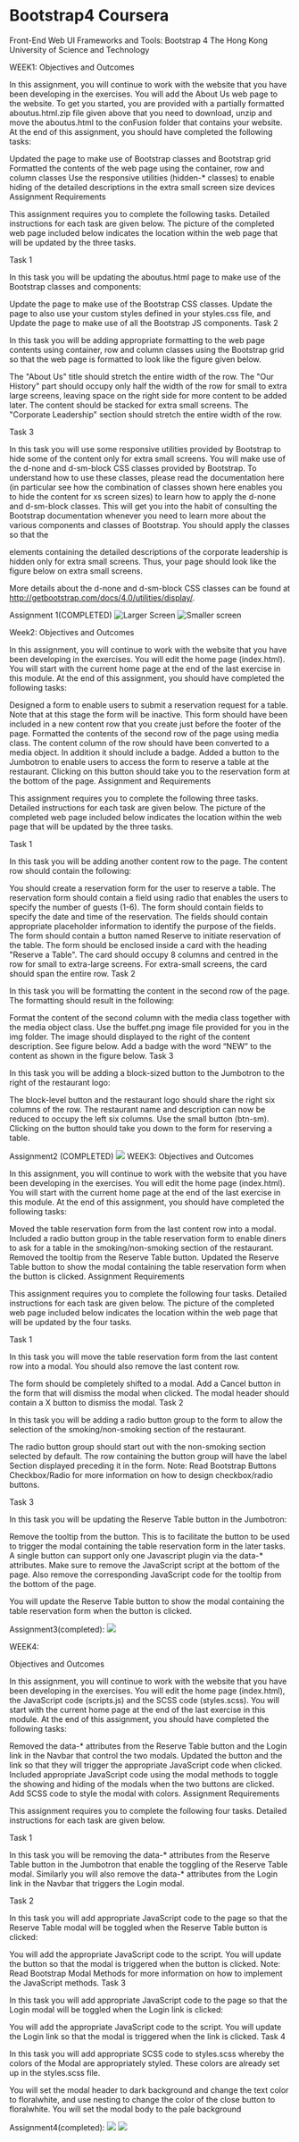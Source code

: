 # Bootstrap4 Coursera
Front-End Web UI Frameworks and Tools: Bootstrap 4
The Hong Kong University of Science and Technology

WEEK1:
Objectives and Outcomes

In this assignment, you will continue to work with the website that you have been developing in the exercises. You will add the About Us web page to the website. To get you started, you are provided with a partially formatted aboutus.html.zip file given above that you need to download, unzip and move the aboutus.html to the conFusion folder that contains your website. At the end of this assignment, you should have completed the following tasks:

Updated the page to make use of Bootstrap classes and Bootstrap grid
Formatted the contents of the web page using the container, row and column classes
Use the responsive utilities (hidden-* classes) to enable hiding of the detailed descriptions in the extra small screen size devices
Assignment Requirements

This assignment requires you to complete the following tasks. Detailed instructions for each task are given below. The picture of the completed web page included below indicates the location within the web page that will be updated by the three tasks.

Task 1

In this task you will be updating the aboutus.html page to make use of the Bootstrap classes and components:

Update the page to make use of the Bootstrap CSS classes.
Update the page to also use your custom styles defined in your styles.css file, and
Update the page to make use of all the Bootstrap JS components.
Task 2

In this task you will be adding appropriate formatting to the web page contents using container, row and column classes using the Bootstrap grid so that the web page is formatted to look like the figure given below.

The "About Us" title should stretch the entire width of the row.
The "Our History" part should occupy only half the width of the row for small to extra large screens, leaving space on the right side for more content to be added later. The content should be stacked for extra small screens.
The "Corporate Leadership" section should stretch the entire width of the row.

Task 3

In this task you will use some responsive utilities provided by Bootstrap to hide some of the content only for extra small screens. You will make use of the d-none and d-sm-block CSS classes provided by Bootstrap. To understand how to use these classes, please read the documentation here (in particular see how the combination of classes shown here enables you to hide the content for xs screen sizes) to learn how to apply the d-none and d-sm-block classes. This will get you into the habit of consulting the Bootstrap documentation whenever you need to learn more about the various components and classes of Bootstrap. You should apply the classes so that the <p> elements containing the detailed descriptions of the corporate leadership is hidden only for extra small screens. Thus, your page should look like the figure below on extra small screens.


More details about the d-none and d-sm-block CSS classes can be found at http://getbootstrap.com/docs/4.0/utilities/display/.

Assignment 1(COMPLETED)
![Larger Screen](img/Large%20screen.png)
![Smaller screen](img/small%20screen.png)

Week2:
Objectives and Outcomes

In this assignment, you will continue to work with the website that you have been developing in the exercises. You will edit the home page (index.html). You will start with the current home page at the end of the last exercise in this module. At the end of this assignment, you should have completed the following tasks:

Designed a form to enable users to submit a reservation request for a table. Note that at this stage the form will be inactive. This form should have been included in a new content row that you create just before the footer of the page.
Formatted the contents of the second row of the page using media class. The content column of the row should have been converted to a media object. In addition it should include a badge.
Added a button to the Jumbotron to enable users to access the form to reserve a table at the restaurant. Clicking on this button should take you to the reservation form at the bottom of the page.
Assignment and Requirements

This assignment requires you to complete the following three tasks. Detailed instructions for each task are given below. The picture of the completed web page included below indicates the location within the web page that will be updated by the three tasks.

Task 1

In this task you will be adding another content row to the page. The content row should contain the following:

You should create a reservation form for the user to reserve a table. The reservation form should contain a field using radio that enables the users to specify the number of guests (1-6).
The form should contain fields to specify the date and time of the reservation. The fields should contain appropriate placeholder information to identify the purpose of the fields.
The form should contain a button named Reserve to initiate reservation of the table.
The form should be enclosed inside a card with the heading "Reserve a Table". The card should occupy 8 columns and centred in the row for small to extra-large screens. For extra-small screens, the card should span the entire row.
Task 2

In this task you will be formatting the content in the second row of the page. The formatting should result in the following:

Format the content of the second column with the media class together with the media object class. Use the buffet.png image file provided for you in the img folder. The image should displayed to the right of the content description. See figure below.
Add a badge with the word “NEW” to the content as shown in the figure below.
Task 3

In this task you will be adding a block-sized button to the Jumbotron to the right of the restaurant logo:

The block-level button and the restaurant logo should share the right six columns of the row. The restaurant name and description can now be reduced to occupy the left six columns. Use the small button (btn-sm).
Clicking on the button should take you down to the form for reserving a table.

Assignment2 (COMPLETED)
![](img/screencapture-localhost-3000-index-html-2020-09-01-21_24_04.png)
WEEK3:
Objectives and Outcomes

In this assignment, you will continue to work with the website that you have been developing in the exercises. You will edit the home page (index.html). You will start with the current home page at the end of the last exercise in this module. At the end of this assignment, you should have completed the following tasks:

Moved the table reservation form from the last content row into a modal.
Included a radio button group in the table reservation form to enable diners to ask for a table in the smoking/non-smoking section of the restaurant.
Removed the tooltip from the Reserve Table button.
Updated the Reserve Table button to show the modal containing the table reservation form when the button is clicked.
Assignment Requirements

This assignment requires you to complete the following four tasks. Detailed instructions for each task are given below. The picture of the completed web page included below indicates the location within the web page that will be updated by the four tasks.

Task 1

In this task you will move the table reservation form from the last content row into a modal. You should also remove the last content row.

The form should be completely shifted to a modal.
Add a Cancel button in the form that will dismiss the modal when clicked.
The modal header should contain a X button to dismiss the modal.
Task 2

In this task you will be adding a radio button group to the form to allow the selection of the smoking/non-smoking section of the restaurant.

The radio button group should start out with the non-smoking section selected by default.
The row containing the button group will have the label Section displayed preceding it in the form.
Note: Read Bootstrap Buttons Checkbox/Radio for more information on how to design checkbox/radio buttons.

Task 3

In this task you will be updating the Reserve Table button in the Jumbotron:

Remove the tooltip from the button. This is to facilitate the button to be used to trigger the modal containing the table reservation form in the later tasks. A single button can support only one Javascript plugin via the data-* attributes. Make sure to remove the JavaScript script at the bottom of the page. Also remove the corresponding JavaScript code for the tooltip from the bottom of the page.

You will update the Reserve Table button to show the modal containing the table reservation form when the button is clicked.

Assignment3(completed):
![](img/screencapture-127-0-0-1-5500-index-html-2020-09-02-17_36_57.png)

WEEK4:

Objectives and Outcomes

In this assignment, you will continue to work with the website that you have been developing in the exercises. You will edit the home page (index.html), the JavaScript code (scripts.js) and the SCSS code (styles.scss). You will start with the current home page at the end of the last exercise in this module. At the end of this assignment, you should have completed the following tasks:

Removed the data-* attributes from the Reserve Table button and the Login link in the Navbar that control the two modals.
Updated the button and the link so that they will trigger the appropriate JavaScript code when clicked.
Included appropriate JavaScript code using the modal methods to toggle the showing and hiding of the modals when the two buttons are clicked.
Add SCSS code to style the modal with colors.
Assignment Requirements

This assignment requires you to complete the following four tasks. Detailed instructions for each task are given below.

Task 1

In this task you will be removing the data-* attributes from the Reserve Table button in the Jumbotron that enable the toggling of the Reserve Table modal. Similarly you will also remove the data-* attributes from the Login link in the Navbar that triggers the Login modal.

Task 2

In this task you will add appropriate JavaScript code to the page so that the Reserve Table modal will be toggled when the Reserve Table button is clicked:

You will add the appropriate JavaScript code to the script.
You will update the button so that the modal is triggered when the button is clicked.
Note: Read Bootstrap Modal Methods for more information on how to implement the JavaScript methods.
Task 3

In this task you will add appropriate JavaScript code to the page so that the Login modal will be toggled when the Login link is clicked:

You will add the appropriate JavaScript code to the script.
You will update the Login link so that the modal is triggered when the link is clicked.
Task 4

In this task you will add appropriate SCSS code to styles.scss whereby the colors of the Modal are appropriately styled. These colors are already set up in the styles.scss file.

You will set the modal header to dark background and change the text color to floralwhite, and use nesting to change the color of the close button to floralwhite.
You will set the modal body to the pale background

Assignment4(completed):
![](img/screencapture-127-0-0-1-5500-index-html-2020-09-02-22_56_39.png)
![](img/screencapture-127-0-0-1-5500-index-html-2020-09-02-22_57_07.png)
